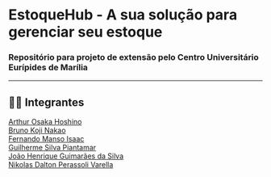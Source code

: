 # EstoqueHub - A sua solução para gerenciar seu estoque

### Repositório para projeto de extensão pelo Centro Universitário Eurípides de Marília

---
## 🧑‍💻 Integrantes
[Arthur Osaka Hoshino](https://github.com/ArthurHoshino)<br/>
[Bruno Koji Nakao](https://github.com/Bruno-235789)<br/>
[Fernando Manso Isaac](https://github.com/Fernando-MI)<br/>
[Guilherme Silva Piantamar](https://github.com/gpiantamar)<br/>
[João Henrique Guimarães da Silva](https://github.com/joao591)<br/>
[Nikolas Dalton Perassoli Varella](https://github.com/Nikolas-Dalton)<br/>
